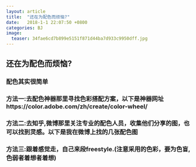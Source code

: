 ```yaml
---
layout: article
title:  "还在为配色而烦恼?"
date:   2018-1-1 22:07:50 +0800
categories: BJ
image:
  teaser: 34fae6cd7b899e5151f871d44ba7d933c9950dff.jpg
---
```

## 还在为配色而烦恼?
### 配色其实很简单
### 方法一:去配色神器那里寻找色彩搭配方案，以下是神器网址https://color.adobe.com/zh/create/color-wheel/
### 方法二:去知乎,微博那里关注专业的配色人员，收集他们分享的图，也可以找到灵感。以下是我在微博上找的几张配色图
### 方法三:跟着感觉走，自己来段freestyle.(注意采用的色彩，要为色盲,色弱者着想者着想)
[配色神器]: https://color.adobe.com/zh/create/color-wheel/
[微博官网]: https://weibo.com/